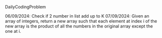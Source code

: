 DailyCodingProblem

06/09/2024: Check if 2 number in list add up to K
07/09/2024: Given an array of integers, return a new array such that each element at index i of the new array is the product of all the numbers in the original array except the one at i.
